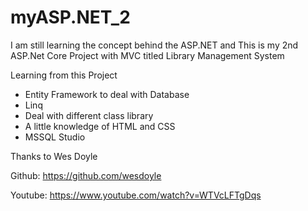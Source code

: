 # myASP.NET_2
I am still learning the concept behind the ASP.NET
and This is my 2nd ASP.Net Core Project with MVC titled Library Management System

Learning from this Project
 - Entity Framework to deal with Database
 - Linq
 - Deal with different class library
 - A little knowledge of HTML and CSS
 - MSSQL Studio
 
 
Thanks to Wes Doyle

Github: https://github.com/wesdoyle

Youtube: https://www.youtube.com/watch?v=WTVcLFTgDqs



